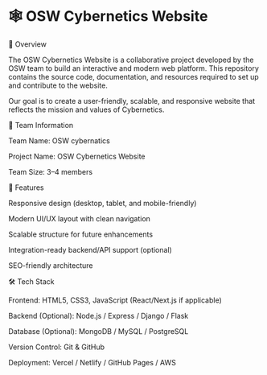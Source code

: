 # 🕸️ OSW Cybernetics Website
📌 Overview

The OSW Cybernetics Website is a collaborative project developed by the OSW team to build an interactive and modern web platform. This repository contains the source code, documentation, and resources required to set up and contribute to the website.

Our goal is to create a user-friendly, scalable, and responsive website that reflects the mission and values of Cybernetics.

👥 Team Information

Team Name: OSW cybernatics

Project Name: OSW Cybernetics Website

Team Size: 3–4 members

🚀 Features

Responsive design (desktop, tablet, and mobile-friendly)

Modern UI/UX layout with clean navigation

Scalable structure for future enhancements

Integration-ready backend/API support (optional)

SEO-friendly architecture

🛠️ Tech Stack

Frontend: HTML5, CSS3, JavaScript (React/Next.js if applicable)

Backend (Optional): Node.js / Express / Django / Flask

Database (Optional): MongoDB / MySQL / PostgreSQL

Version Control: Git & GitHub

Deployment: Vercel / Netlify / GitHub Pages / AWS
